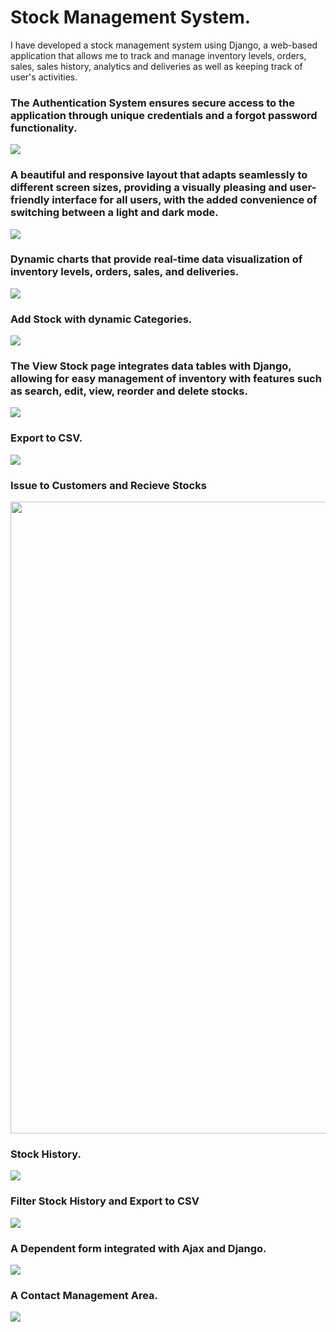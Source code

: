 # Stock Management System.
I have developed a stock management system using Django, a web-based application that allows me to track and manage inventory levels, orders, sales, sales history, analytics and deliveries as well as keeping track of user's activities.

<h3>The Authentication System ensures secure access to the application through unique credentials and a forgot password functionality.</h3>
<img src="https://user-images.githubusercontent.com/89584431/213690705-c82e9580-521c-43a3-b2ee-c702ff122d0b.png">

<h3>A beautiful and responsive layout that adapts seamlessly to different screen sizes, providing a visually pleasing and user-friendly interface for all users, with the added convenience of switching between a light and dark mode.</h3>
<img src="https://user-images.githubusercontent.com/89584431/213697819-ff34d0eb-8b16-49b9-bc5b-947f9485269c.png">

<h3>Dynamic charts that provide real-time data visualization of inventory levels, orders, sales, and deliveries.</h3>
<img src="https://user-images.githubusercontent.com/89584431/213698869-f3516c2d-89d9-49d1-9f81-b0b3c32dd00b.png">

<h3>Add Stock with dynamic Categories.</h3>
<img src="https://user-images.githubusercontent.com/89584431/213703517-32c3cbd7-e9e0-4a2e-ac68-7ffb3c16fead.png">

<h3>The View Stock page integrates data tables with Django, allowing for easy management of inventory with features such as search, edit, view, reorder and delete stocks.</h3>
<img src="https://user-images.githubusercontent.com/89584431/213707384-a08835e1-3322-40ac-b09f-186fa7a2b64f.png">

<h3>Export to CSV.</h3>
<img src="https://user-images.githubusercontent.com/89584431/213707880-1c9ce6fc-3ae8-43a6-908c-e27fc27d7694.png">

<h3>Issue to Customers and Recieve Stocks</h3>
<img src="https://user-images.githubusercontent.com/89584431/213712524-32478065-e0cd-45f7-939e-2f9d41c82f63.gif" width="1011">

<h3>Stock History.</h3>
<img src="https://user-images.githubusercontent.com/89584431/213724568-efb11a9f-4957-46a1-9d5f-481ba61e28e3.png">

<h3>Filter Stock History and Export to CSV</h3>
<img src="https://user-images.githubusercontent.com/89584431/213725337-8425c5a6-b579-4bc6-b4df-a758014d36d5.png">

<h3>A Dependent form integrated with Ajax and Django.</h3>
<img src="https://user-images.githubusercontent.com/89584431/213728174-72efb424-f79e-4cb6-8369-fae00b464e45.png">

<h3>A Contact Management Area.</h3>
<img src="https://user-images.githubusercontent.com/89584431/213731328-b6d2efb5-716e-4696-85fb-5727ac2bcc2c.png">

